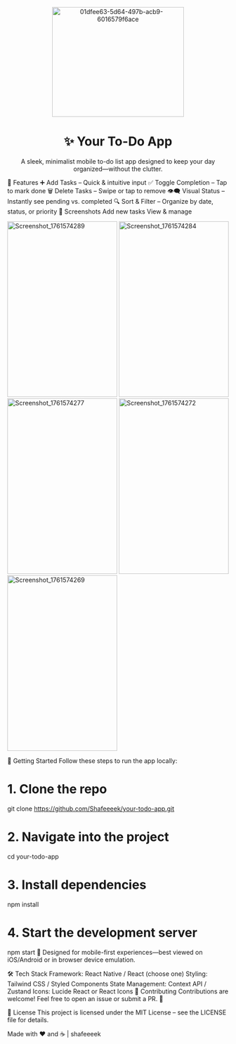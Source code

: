 
<p align="center">
<img width="300" height="250" alt="01dfee63-5d64-497b-acb9-6016579f6ace" src="https://github.com/user-attachments/assets/6b864773-5388-4b37-93ab-d562c4950d91" />

</p>

<h1 align="center">✨ Your To-Do App</h1>

<p align="center">
A sleek, minimalist mobile to-do list app designed to keep your day organized—without the clutter.
</p>

🌟 Features
➕ Add Tasks – Quick & intuitive input
✅ Toggle Completion – Tap to mark done
🗑️ Delete Tasks – Swipe or tap to remove
👁️‍🗨️ Visual Status – Instantly see pending vs. completed
🔍 Sort & Filter – Organize by date, status, or priority
📸 Screenshots
Add new tasks
View & manage

<img width="250" height="400" alt="Screenshot_1761574289" src="https://github.com/user-attachments/assets/e3c55c4b-5331-44b8-9486-6c8368ec379d" />
<img width="250" height="400" alt="Screenshot_1761574284" src="https://github.com/user-attachments/assets/4452d1f5-10f7-44a7-8dd0-2182bc8312ae" />
<img width="250" height="400" alt="Screenshot_1761574277" src="https://github.com/user-attachments/assets/b115731d-66d8-4411-aabf-efd45d23b452" />
<img width="250" height="400" alt="Screenshot_1761574272" src="https://github.com/user-attachments/assets/6ddf99ef-0a09-4ad5-ac1b-bcab21b0541d" />
<img width="250" height="400" alt="Screenshot_1761574269" src="https://github.com/user-attachments/assets/b9566726-4f29-417f-8d83-fe927ba448b0" />



🚀 Getting Started
Follow these steps to run the app locally:

# 1. Clone the repo
git clone https://github.com/Shafeeeek/your-todo-app.git

# 2. Navigate into the project
cd your-todo-app

# 3. Install dependencies
npm install

# 4. Start the development server
npm start
📱 Designed for mobile-first experiences—best viewed on iOS/Android or in browser device emulation. 

🛠️ Tech Stack
Framework: React Native / React (choose one)
Styling: Tailwind CSS / Styled Components
State Management: Context API / Zustand
Icons: Lucide React or React Icons
🤝 Contributing
Contributions are welcome! Feel free to open an issue or submit a PR. 🙌

📄 License
This project is licensed under the MIT License – see the LICENSE file for details.

Made with ❤️ and ☕ | shafeeeek
